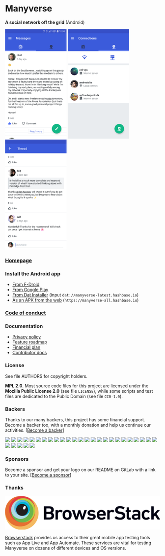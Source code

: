 # Manyverse

**A social network off the grid** (Android)

<div>
<img src="./screenshot-feed.png" width="200">
<img src="./screenshot-connections.png" width="200">
<img src="./screenshot-thread.png" width="200">
</div>

### [Homepage](https://manyver.se)

### Install the Android app
- [From F-Droid](https://f-droid.org/app/se.manyver)
- [From Google Play](https://play.google.com/store/apps/details?id=se.manyver)
- [From Dat Installer](https://github.com/staltz/dat-installer/) (input `dat://manyverse-latest.hashbase.io`)
- [As an APK from the web](https://manyverse-all.hashbase.io/) (`https://manyverse-all.hashbase.io`)

### [Code of conduct](./code-of-conduct.md)

### Documentation
- [Privacy policy](https://gitlab.com/staltz/manyverse/wikis/Privacy-Policy)
- [Feature roadmap](https://gitlab.com/staltz/manyverse/wikis/roadmap)
- [Financial plan](https://gitlab.com/staltz/manyverse/wikis/Financial-Plan)
- [Contributor docs](./CONTRIBUTING.md)

### License

See file AUTHORS for copyright holders.

**MPL 2.0.** Most source code files for this project are licensed under the **Mozilla Public License 2.0** (see file `LICENSE`), while some scripts and test files are dedicated to the Public Domain (see file `CC0-1.0`).

### Backers

Thanks to our many backers, this project has some financial support. Become a backer too, with a monthly donation and help us continue our activities. [[Become a backer](https://opencollective.com/manyverse#backer)]

<a href="https://opencollective.com/manyverse/backer/0/website" target="_blank"><img src="https://opencollective.com/manyverse/backer/0/avatar.svg"></a>
<a href="https://opencollective.com/manyverse/backer/1/website" target="_blank"><img src="https://opencollective.com/manyverse/backer/1/avatar.svg"></a>
<a href="https://opencollective.com/manyverse/backer/2/website" target="_blank"><img src="https://opencollective.com/manyverse/backer/2/avatar.svg"></a>
<a href="https://opencollective.com/manyverse/backer/3/website" target="_blank"><img src="https://opencollective.com/manyverse/backer/3/avatar.svg"></a>
<a href="https://opencollective.com/manyverse/backer/4/website" target="_blank"><img src="https://opencollective.com/manyverse/backer/4/avatar.svg"></a>
<a href="https://opencollective.com/manyverse/backer/5/website" target="_blank"><img src="https://opencollective.com/manyverse/backer/5/avatar.svg"></a>
<a href="https://opencollective.com/manyverse/backer/6/website" target="_blank"><img src="https://opencollective.com/manyverse/backer/6/avatar.svg"></a>
<a href="https://opencollective.com/manyverse/backer/7/website" target="_blank"><img src="https://opencollective.com/manyverse/backer/7/avatar.svg"></a>
<a href="https://opencollective.com/manyverse/backer/8/website" target="_blank"><img src="https://opencollective.com/manyverse/backer/8/avatar.svg"></a>
<a href="https://opencollective.com/manyverse/backer/9/website" target="_blank"><img src="https://opencollective.com/manyverse/backer/9/avatar.svg"></a>
<a href="https://opencollective.com/manyverse/backer/10/website" target="_blank"><img src="https://opencollective.com/manyverse/backer/10/avatar.svg"></a>
<a href="https://opencollective.com/manyverse/backer/11/website" target="_blank"><img src="https://opencollective.com/manyverse/backer/11/avatar.svg"></a>
<a href="https://opencollective.com/manyverse/backer/12/website" target="_blank"><img src="https://opencollective.com/manyverse/backer/12/avatar.svg"></a>
<a href="https://opencollective.com/manyverse/backer/13/website" target="_blank"><img src="https://opencollective.com/manyverse/backer/13/avatar.svg"></a>
<a href="https://opencollective.com/manyverse/backer/14/website" target="_blank"><img src="https://opencollective.com/manyverse/backer/14/avatar.svg"></a>
<a href="https://opencollective.com/manyverse/backer/15/website" target="_blank"><img src="https://opencollective.com/manyverse/backer/15/avatar.svg"></a>
<a href="https://opencollective.com/manyverse/backer/16/website" target="_blank"><img src="https://opencollective.com/manyverse/backer/16/avatar.svg"></a>
<a href="https://opencollective.com/manyverse/backer/17/website" target="_blank"><img src="https://opencollective.com/manyverse/backer/17/avatar.svg"></a>
<a href="https://opencollective.com/manyverse/backer/18/website" target="_blank"><img src="https://opencollective.com/manyverse/backer/18/avatar.svg"></a>
<a href="https://opencollective.com/manyverse/backer/19/website" target="_blank"><img src="https://opencollective.com/manyverse/backer/19/avatar.svg"></a>
<a href="https://opencollective.com/manyverse/backer/20/website" target="_blank"><img src="https://opencollective.com/manyverse/backer/20/avatar.svg"></a>
<a href="https://opencollective.com/manyverse/backer/21/website" target="_blank"><img src="https://opencollective.com/manyverse/backer/21/avatar.svg"></a>
<a href="https://opencollective.com/manyverse/backer/22/website" target="_blank"><img src="https://opencollective.com/manyverse/backer/22/avatar.svg"></a>
<a href="https://opencollective.com/manyverse/backer/23/website" target="_blank"><img src="https://opencollective.com/manyverse/backer/23/avatar.svg"></a>
<a href="https://opencollective.com/manyverse/backer/24/website" target="_blank"><img src="https://opencollective.com/manyverse/backer/24/avatar.svg"></a>
<a href="https://opencollective.com/manyverse/backer/25/website" target="_blank"><img src="https://opencollective.com/manyverse/backer/25/avatar.svg"></a>
<a href="https://opencollective.com/manyverse/backer/26/website" target="_blank"><img src="https://opencollective.com/manyverse/backer/26/avatar.svg"></a>
<a href="https://opencollective.com/manyverse/backer/27/website" target="_blank"><img src="https://opencollective.com/manyverse/backer/27/avatar.svg"></a>
<a href="https://opencollective.com/manyverse/backer/28/website" target="_blank"><img src="https://opencollective.com/manyverse/backer/28/avatar.svg"></a>
<a href="https://opencollective.com/manyverse/backer/29/website" target="_blank"><img src="https://opencollective.com/manyverse/backer/29/avatar.svg"></a>

### Sponsors

Become a sponsor and get your logo on our README on GitLab with a link to your site. [[Become a sponsor](https://opencollective.com/manyverse#sponsor)]

<!--
<a href="https://opencollective.com/manyverse/sponsor/0/website" target="_blank"><img src="https://opencollective.com/manyverse/sponsor/0/avatar.svg"></a>
<a href="https://opencollective.com/manyverse/sponsor/1/website" target="_blank"><img src="https://opencollective.com/manyverse/sponsor/1/avatar.svg"></a>
<a href="https://opencollective.com/manyverse/sponsor/2/website" target="_blank"><img src="https://opencollective.com/manyverse/sponsor/2/avatar.svg"></a>
<a href="https://opencollective.com/manyverse/sponsor/3/website" target="_blank"><img src="https://opencollective.com/manyverse/sponsor/3/avatar.svg"></a>
<a href="https://opencollective.com/manyverse/sponsor/4/website" target="_blank"><img src="https://opencollective.com/manyverse/sponsor/4/avatar.svg"></a>
<a href="https://opencollective.com/manyverse/sponsor/5/website" target="_blank"><img src="https://opencollective.com/manyverse/sponsor/5/avatar.svg"></a>
<a href="https://opencollective.com/manyverse/sponsor/6/website" target="_blank"><img src="https://opencollective.com/manyverse/sponsor/6/avatar.svg"></a>
<a href="https://opencollective.com/manyverse/sponsor/7/website" target="_blank"><img src="https://opencollective.com/manyverse/sponsor/7/avatar.svg"></a>
<a href="https://opencollective.com/manyverse/sponsor/8/website" target="_blank"><img src="https://opencollective.com/manyverse/sponsor/8/avatar.svg"></a>
<a href="https://opencollective.com/manyverse/sponsor/9/website" target="_blank"><img src="https://opencollective.com/manyverse/sponsor/9/avatar.svg"></a>
<a href="https://opencollective.com/manyverse/sponsor/10/website" target="_blank"><img src="https://opencollective.com/manyverse/sponsor/10/avatar.svg"></a>
<a href="https://opencollective.com/manyverse/sponsor/11/website" target="_blank"><img src="https://opencollective.com/manyverse/sponsor/11/avatar.svg"></a>
<a href="https://opencollective.com/manyverse/sponsor/12/website" target="_blank"><img src="https://opencollective.com/manyverse/sponsor/12/avatar.svg"></a>
<a href="https://opencollective.com/manyverse/sponsor/13/website" target="_blank"><img src="https://opencollective.com/manyverse/sponsor/13/avatar.svg"></a>
<a href="https://opencollective.com/manyverse/sponsor/14/website" target="_blank"><img src="https://opencollective.com/manyverse/sponsor/14/avatar.svg"></a>
<a href="https://opencollective.com/manyverse/sponsor/15/website" target="_blank"><img src="https://opencollective.com/manyverse/sponsor/15/avatar.svg"></a>
<a href="https://opencollective.com/manyverse/sponsor/16/website" target="_blank"><img src="https://opencollective.com/manyverse/sponsor/16/avatar.svg"></a>
<a href="https://opencollective.com/manyverse/sponsor/17/website" target="_blank"><img src="https://opencollective.com/manyverse/sponsor/17/avatar.svg"></a>
<a href="https://opencollective.com/manyverse/sponsor/18/website" target="_blank"><img src="https://opencollective.com/manyverse/sponsor/18/avatar.svg"></a>
<a href="https://opencollective.com/manyverse/sponsor/19/website" target="_blank"><img src="https://opencollective.com/manyverse/sponsor/19/avatar.svg"></a>
<a href="https://opencollective.com/manyverse/sponsor/20/website" target="_blank"><img src="https://opencollective.com/manyverse/sponsor/20/avatar.svg"></a>
<a href="https://opencollective.com/manyverse/sponsor/21/website" target="_blank"><img src="https://opencollective.com/manyverse/sponsor/21/avatar.svg"></a>
<a href="https://opencollective.com/manyverse/sponsor/22/website" target="_blank"><img src="https://opencollective.com/manyverse/sponsor/22/avatar.svg"></a>
<a href="https://opencollective.com/manyverse/sponsor/23/website" target="_blank"><img src="https://opencollective.com/manyverse/sponsor/23/avatar.svg"></a>
<a href="https://opencollective.com/manyverse/sponsor/24/website" target="_blank"><img src="https://opencollective.com/manyverse/sponsor/24/avatar.svg"></a>
<a href="https://opencollective.com/manyverse/sponsor/25/website" target="_blank"><img src="https://opencollective.com/manyverse/sponsor/25/avatar.svg"></a>
<a href="https://opencollective.com/manyverse/sponsor/26/website" target="_blank"><img src="https://opencollective.com/manyverse/sponsor/26/avatar.svg"></a>
<a href="https://opencollective.com/manyverse/sponsor/27/website" target="_blank"><img src="https://opencollective.com/manyverse/sponsor/27/avatar.svg"></a>
<a href="https://opencollective.com/manyverse/sponsor/28/website" target="_blank"><img src="https://opencollective.com/manyverse/sponsor/28/avatar.svg"></a>
<a href="https://opencollective.com/manyverse/sponsor/29/website" target="_blank"><img src="https://opencollective.com/manyverse/sponsor/29/avatar.svg"></a>
-->

### Thanks

![Browserstack](./browserstack.png)

[Browserstack](https://www.browserstack.com/) provides us access to their great mobile app testing tools such as App Live and App Automate. These services are vital for testing Manyverse on dozens of different devices and OS versions.

